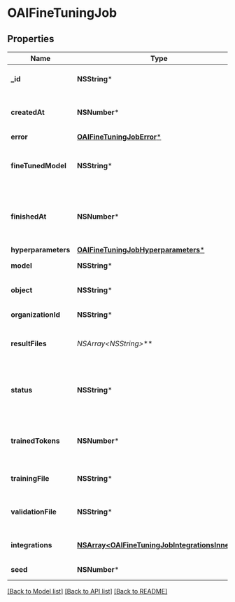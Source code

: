# OAIFineTuningJob

## Properties
Name | Type | Description | Notes
------------ | ------------- | ------------- | -------------
**_id** | **NSString*** | The object identifier, which can be referenced in the API endpoints. | 
**createdAt** | **NSNumber*** | The Unix timestamp (in seconds) for when the fine-tuning job was created. | 
**error** | [**OAIFineTuningJobError***](OAIFineTuningJobError.md) |  | 
**fineTunedModel** | **NSString*** | The name of the fine-tuned model that is being created. The value will be null if the fine-tuning job is still running. | 
**finishedAt** | **NSNumber*** | The Unix timestamp (in seconds) for when the fine-tuning job was finished. The value will be null if the fine-tuning job is still running. | 
**hyperparameters** | [**OAIFineTuningJobHyperparameters***](OAIFineTuningJobHyperparameters.md) |  | 
**model** | **NSString*** | The base model that is being fine-tuned. | 
**object** | **NSString*** | The object type, which is always \&quot;fine_tuning.job\&quot;. | 
**organizationId** | **NSString*** | The organization that owns the fine-tuning job. | 
**resultFiles** | **NSArray&lt;NSString*&gt;*** | The compiled results file ID(s) for the fine-tuning job. You can retrieve the results with the [Files API](/docs/api-reference/files/retrieve-contents). | 
**status** | **NSString*** | The current status of the fine-tuning job, which can be either &#x60;validating_files&#x60;, &#x60;queued&#x60;, &#x60;running&#x60;, &#x60;succeeded&#x60;, &#x60;failed&#x60;, or &#x60;cancelled&#x60;. | 
**trainedTokens** | **NSNumber*** | The total number of billable tokens processed by this fine-tuning job. The value will be null if the fine-tuning job is still running. | 
**trainingFile** | **NSString*** | The file ID used for training. You can retrieve the training data with the [Files API](/docs/api-reference/files/retrieve-contents). | 
**validationFile** | **NSString*** | The file ID used for validation. You can retrieve the validation results with the [Files API](/docs/api-reference/files/retrieve-contents). | 
**integrations** | [**NSArray&lt;OAIFineTuningJobIntegrationsInner&gt;***](OAIFineTuningJobIntegrationsInner.md) | A list of integrations to enable for this fine-tuning job. | [optional] 
**seed** | **NSNumber*** | The seed used for the fine-tuning job. | 

[[Back to Model list]](../README.md#documentation-for-models) [[Back to API list]](../README.md#documentation-for-api-endpoints) [[Back to README]](../README.md)



